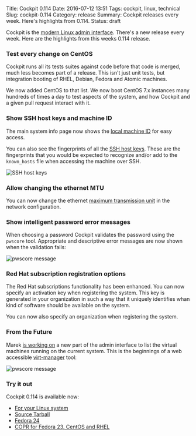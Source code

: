 Title: Cockpit 0.114
Date: 2016-07-12 13:51
Tags: cockpit, linux, technical
Slug: cockpit-0.114
Category: release
Summary: Cockpit releases every week. Here's highlights from 0.114.
Status: draft

Cockpit is the [modern Linux admin interface](http://cockpit-project.org/). There's a new release every week. Here are the highlights from this weeks 0.114 release.

### Test every change on CentOS

Cockpit runs all its tests suites against code before that code is merged, much less
becomes part of a release. This isn't just unit tests, but integration booting of
RHEL, Debian, Fedora and Atomic machines.

We now added CentOS to that list. We now boot CentOS 7.x instances many hundreds of times
a day to test aspects of the system, and how Cockpit and a given pull request interact with it.

### Show SSH host keys and machine ID

The main system info page now shows the
[local machine ID](https://www.freedesktop.org/software/systemd/man/machine-id.html) for
easy access.

You can also see the fingerprints of all the [SSH host keys](https://en.wikipedia.org/wiki/Secure_Shell).
These are the fingerprints that you would be expected to recognize and/or add to the
```known_hosts``` file when accessing the machine over SSH.

![SSH host keys](images/cockpit-ssh-host-keys.png)

### Allow changing the ethernet MTU

You can now change the ethernet
[maximum transmission unit](https://en.wikipedia.org/wiki/Maximum_transmission_unit) in the
network configuration.

### Show intelligent password error messages

When choosing a password Cockpit validates the password using the ```pwscore``` tool.
Appropriate and descriptive error messages are now shown when the validation fails:

![pwscore message](images/cockpit-pwscore-message.png)

### Red Hat subscription registration options

The Red Hat subscriptions functionality has been enhanced. You can now specify an activation
key when registering the system. This key is generated in your organization in such a
way that it uniquely identifies whan kind of software should be available on the system.

You can now also specify an organization when registering the system.

### From the Future

Marek [is working on](https://github.com/cockpit-project/cockpit/pull/4434) a new part of
the admin interface to list the virtual machines running on the current system. This is
the beginnings of a web accessible [virt-manager](https://virt-manager.org/) tool:

![pwscore message](images/cockpit-libvirt-message.png)

### Try it out

Cockpit 0.114 is available now:

 * [For your Linux system](http://cockpit-project.org/running.html)
 * [Source Tarball](https://github.com/cockpit-project/cockpit/releases/tag/0.114)
 * [Fedora 24](https://bodhi.fedoraproject.org/updates/cockpit-0.114-1.fc24)
 * [COPR for Fedora 23, CentOS and RHEL](https://copr.fedoraproject.org/coprs/g/cockpit/cockpit-preview/)

